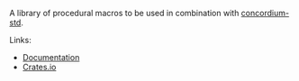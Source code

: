 A library of procedural macros to be used in combination with
[concordium-std](https://crates.io/crates/concordium-std).

Links:
- [Documentation](https://docs.rs/concordium-std-derive/latest/concordium_std_derive/)
- [Crates.io](https://crates.io/crates/concordium-std-derive)

